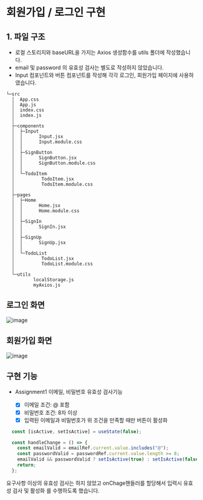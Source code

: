 # 회원가입 / 로그인 구현

## 1. 파일 구조

  - 로컬 스토리지와 baseURL을 가지는 Axios 생성함수를 utils 폴더에 작성했습니다.
  - email 및 password 의 유효성 검사는 별도로 작성하지 않았습니다.
  - Input 컴포넌트와 버튼 컴포넌트를 작성해 각각 로그인, 회원가입 페이지에 사용하였습니다.

```
└─src
  │  App.css
  │  App.js
  │  index.css
  │  index.js
  │  
  ├─components
  │  ├─Input
  │  │      Input.jsx
  │  │      Input.module.css
  │  │      
  │  ├─SignButton
  │  │      SignButton.jsx
  │  │      SignButton.module.css
  │  │      
  │  └─TodoItem
  │          TodoItem.jsx
  │          TodoItem.module.css
  │          
  ├─pages
  │  ├─Home
  │  │      Home.jsx
  │  │      Home.module.css
  │  │      
  │  ├─SignIn
  │  │      SignIn.jsx
  │  │      
  │  ├─SignUp
  │  │      SignUp.jsx
  │  │      
  │  └─TodoList
  │          TodoList.jsx
  │          TodoList.module.css
  │          
  └─utils
          localStorage.js
          myAxios.js
```
## 로그인 화면

![image](https://user-images.githubusercontent.com/83552466/208837051-0042be9b-014f-40d2-9f3b-cc493d145adb.png)

## 회원가입 화면

![image](https://user-images.githubusercontent.com/83552466/208837157-98622609-8e58-418a-9ac7-6f3a9abe4c06.png)

## 구현 기능

- Assignment1 이메일, 비밀번호 유효성 검사기능

  - [x] 이메일 조건: @ 포함
  - [x] 비밀번호 조건: 8자 이상
  - [x] 입력된 이메일과 비밀번호가 위 조건을 만족할 때만 버튼이 활성화

```js
  const [isActive, setIsActive] = useState(false);

  const handleChange = () => {
    const emailValid = emailRef.current.value.includes("@");
    const passwordValid = passwordRef.current.value.length >= 8;
    emailValid && passwordValid ? setIsActive(true) : setIsActive(false);
    return;
  };
```
요구사항 이상의 유효성 검사는 하지 않았고
onChage핸들러를 할당해서 입력시 유효성 검사 및 활성화 를 수행하도록 했습니다.

